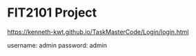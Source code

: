 # FIT2101 Project

https://kenneth-kwt.github.io/TaskMasterCode/Login/login.html

username: admin
password: admin
